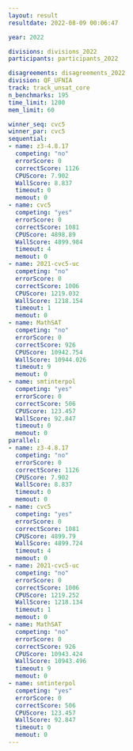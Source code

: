 ```yaml
---
layout: result
resultdate: 2022-08-09 00:06:47

year: 2022

divisions: divisions_2022
participants: participants_2022

disagreements: disagreements_2022
division: QF_UFNIA
track: track_unsat_core
n_benchmarks: 195
time_limit: 1200
mem_limit: 60

winner_seq: cvc5
winner_par: cvc5
sequential:
- name: z3-4.8.17
  competing: "no"
  errorScore: 0
  correctScore: 1126
  CPUScore: 7.902
  WallScore: 8.837
  timeout: 0
  memout: 0
- name: cvc5
  competing: "yes"
  errorScore: 0
  correctScore: 1081
  CPUScore: 4898.89
  WallScore: 4899.984
  timeout: 4
  memout: 0
- name: 2021-cvc5-uc
  competing: "no"
  errorScore: 0
  correctScore: 1006
  CPUScore: 1219.032
  WallScore: 1218.154
  timeout: 1
  memout: 0
- name: MathSAT
  competing: "no"
  errorScore: 0
  correctScore: 926
  CPUScore: 10942.754
  WallScore: 10944.026
  timeout: 9
  memout: 0
- name: smtinterpol
  competing: "yes"
  errorScore: 0
  correctScore: 506
  CPUScore: 123.457
  WallScore: 92.847
  timeout: 0
  memout: 0
parallel:
- name: z3-4.8.17
  competing: "no"
  errorScore: 0
  correctScore: 1126
  CPUScore: 7.902
  WallScore: 8.837
  timeout: 0
  memout: 0
- name: cvc5
  competing: "yes"
  errorScore: 0
  correctScore: 1081
  CPUScore: 4899.79
  WallScore: 4899.724
  timeout: 4
  memout: 0
- name: 2021-cvc5-uc
  competing: "no"
  errorScore: 0
  correctScore: 1006
  CPUScore: 1219.252
  WallScore: 1218.134
  timeout: 1
  memout: 0
- name: MathSAT
  competing: "no"
  errorScore: 0
  correctScore: 926
  CPUScore: 10943.424
  WallScore: 10943.496
  timeout: 9
  memout: 0
- name: smtinterpol
  competing: "yes"
  errorScore: 0
  correctScore: 506
  CPUScore: 123.457
  WallScore: 92.847
  timeout: 0
  memout: 0
---
```

